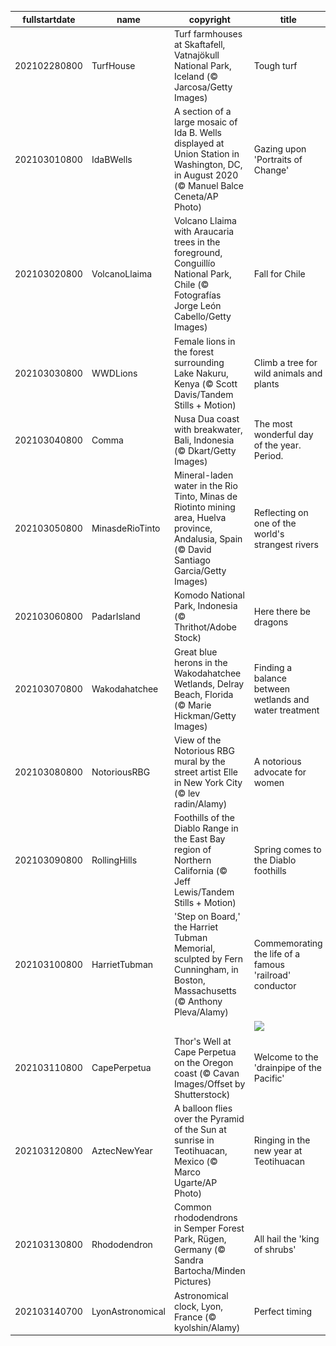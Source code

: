 |fullstartdate|name|copyright|title|image|
|--|--|--|--|--|
202102280800|TurfHouse|Turf farmhouses at Skaftafell, Vatnajökull National Park, Iceland (© Jarcosa/Getty Images)|Tough turf|![](/en-US/2021/03/202102280800TurfHouse.jpg)|
202103010800|IdaBWells|A section of a large mosaic of Ida B. Wells displayed at Union Station in Washington, DC, in August 2020 (© Manuel Balce Ceneta/AP Photo)|Gazing upon 'Portraits of Change'|![](/en-US/2021/03/202103010800IdaBWells.jpg)|
202103020800|VolcanoLlaima|Volcano Llaima with Araucaria trees in the foreground, Conguillío National Park, Chile (© Fotografías Jorge León Cabello/Getty Images)|Fall for Chile|![](/en-US/2021/03/202103020800VolcanoLlaima.jpg)|
202103030800|WWDLions|Female lions in the forest surrounding Lake Nakuru, Kenya (© Scott Davis/Tandem Stills + Motion)|Climb a tree for wild animals and plants|![](/en-US/2021/03/202103030800WWDLions.jpg)|
202103040800|Comma|Nusa Dua coast with breakwater, Bali, Indonesia (© Dkart/Getty Images)|The most wonderful day of the year. Period.|![](/en-US/2021/03/202103040800Comma.jpg)|
202103050800|MinasdeRioTinto|Mineral-laden water in the Rio Tinto, Minas de Riotinto mining area, Huelva province, Andalusia, Spain (© David Santiago Garcia/Getty Images)|Reflecting on one of the world's strangest rivers|![](/en-US/2021/03/202103050800MinasdeRioTinto.jpg)|
202103060800|PadarIsland|Komodo National Park, Indonesia (© Thrithot/Adobe Stock)|Here there be dragons|![](/en-US/2021/03/202103060800PadarIsland.jpg)|
202103070800|Wakodahatchee|Great blue herons in the Wakodahatchee Wetlands, Delray Beach, Florida (© Marie Hickman/Getty Images)|Finding a balance between wetlands and water treatment|![](/en-US/2021/03/202103070800Wakodahatchee.jpg)|
202103080800|NotoriousRBG|View of the Notorious RBG mural by the street artist Elle in New York City (© lev radin/Alamy)|A notorious advocate for women|![](/en-US/2021/03/202103080800NotoriousRBG.jpg)|
202103090800|RollingHills|Foothills of the Diablo Range in the East Bay region of Northern California (© Jeff Lewis/Tandem Stills + Motion)|Spring comes to the Diablo foothills|![](/en-US/2021/03/202103090800RollingHills.jpg)|
202103100800|HarrietTubman|'Step on Board,' the Harriet Tubman Memorial, sculpted by Fern Cunningham, in Boston, Massachusetts (© Anthony Pleva/Alamy)|Commemorating the life of a famous 'railroad' conductor|![](/en-US/2021/03/202103100800HarrietTubman.jpg)|
||||![](/en-US/2021/03/.jpg)|
202103110800|CapePerpetua|Thor's Well at Cape Perpetua on the Oregon coast (© Cavan Images/Offset by Shutterstock)|Welcome to the 'drainpipe of the Pacific'|![](/en-US/2021/03/202103110800CapePerpetua.jpg)|
202103120800|AztecNewYear|A balloon flies over the Pyramid of the Sun at sunrise in Teotihuacan, Mexico (© Marco Ugarte/AP Photo)|Ringing in the new year at Teotihuacan|![](/en-US/2021/03/202103120800AztecNewYear.jpg)|
202103130800|Rhododendron|Common rhododendrons in Semper Forest Park, Rügen, Germany (© Sandra Bartocha/Minden Pictures)|All hail the 'king of shrubs'|![](/en-US/2021/03/202103130800Rhododendron.jpg)|
202103140700|LyonAstronomical|Astronomical clock, Lyon, France (© kyolshin/Alamy)|Perfect timing|![](/en-US/2021/03/202103140700LyonAstronomical.jpg)|

